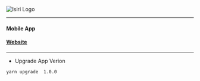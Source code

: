 ![Isiri Logo][logo]

---

#### Mobile App

#### [Website](https://www.isirienterprises.com/)

---

-   Upgrade App Verion

```bash
yarn upgrade  1.0.0

```

<!-- Assests -->

[logo]: https://www.isirienterprises.com/img/Isiri.png
